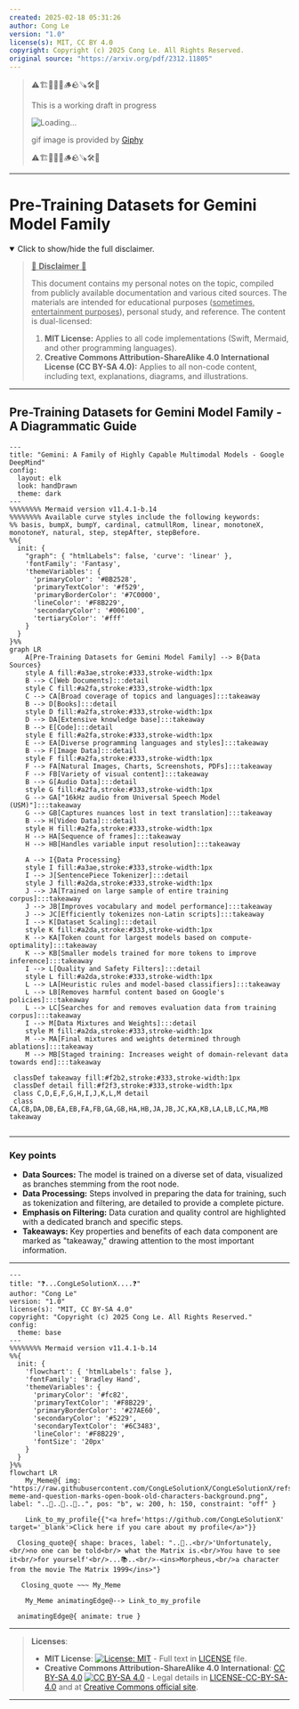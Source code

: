```yaml
---
created: 2025-02-18 05:31:26
author: Cong Le
version: "1.0"
license(s): MIT, CC BY 4.0
copyright: Copyright (c) 2025 Cong Le. All Rights Reserved.
original source: "https://arxiv.org/pdf/2312.11805"
---
```


> ⚠️🏗️🚧🦺🧱🪵🪨🪚🛠️👷
> 
> This is a working draft in progress
> 
> ![Loading...](https://media1.giphy.com/media/v1.Y2lkPTc5MGI3NjExZXgzaXduc25lYWMybGIzbmNvanYzbHZ2N2hpOHJmMTdqdGI1ZGRteCZlcD12MV9pbnRlcm5hbF9naWZfYnlfaWQmY3Q9Zw/xT0BKumCMrUb0dCypa/giphy.gif)
>
> gif image is provided by [Giphy](https://giphy.com)
> 
> ⚠️🏗️🚧🦺🧱🪵🪨🪚🛠️👷


----


# Pre-Training Datasets for Gemini Model Family
<details open>
<summary>Click to show/hide the full disclaimer.</summary>
   
> <ins>📢 **Disclaimer** 🚨</ins>
>
> This document contains my personal notes on the topic,
> compiled from publicly available documentation and various cited sources.
> The materials are intended for educational purposes (<ins>sometimes, entertainment purposes</ins>), personal study, and reference.
> The content is dual-licensed:
> 1. **MIT License:** Applies to all code implementations (Swift, Mermaid, and other programming languages).
> 2. **Creative Commons Attribution-ShareAlike 4.0 International License (CC BY-SA 4.0):** Applies to all non-code content, including text, explanations, diagrams, and illustrations.

</details>

---


## Pre-Training Datasets for Gemini Model Family - A Diagrammatic Guide 


```mermaid
---
title: "Gemini: A Family of Highly Capable Multimodal Models - Google DeepMind"
config:
  layout: elk
  look: handDrawn
  theme: dark
---
%%%%%%%% Mermaid version v11.4.1-b.14
%%%%%%%% Available curve styles include the following keywords:
%% basis, bumpX, bumpY, cardinal, catmullRom, linear, monotoneX, monotoneY, natural, step, stepAfter, stepBefore.
%%{
  init: {
    "graph": { "htmlLabels": false, 'curve': 'linear' },
    'fontFamily': 'Fantasy',
    'themeVariables': {
      'primaryColor': '#BB2528',
      'primaryTextColor': '#f529',
      'primaryBorderColor': '#7C0000',
      'lineColor': '#F8B229',
      'secondaryColor': '#006100',
      'tertiaryColor': '#fff'
    }
  }
}%%
graph LR
    A[Pre-Training Datasets for Gemini Model Family] --> B{Data Sources}
    style A fill:#a3ae,stroke:#333,stroke-width:1px
    B --> C[Web Documents]:::detail
    style C fill:#a2fa,stroke:#333,stroke-width:1px
    C --> CA[Broad coverage of topics and languages]:::takeaway
    B --> D[Books]:::detail
    style D fill:#a2fa,stroke:#333,stroke-width:1px
    D --> DA[Extensive knowledge base]:::takeaway
    B --> E[Code]:::detail
    style E fill:#a2fa,stroke:#333,stroke-width:1px
    E --> EA[Diverse programming languages and styles]:::takeaway
    B --> F[Image Data]:::detail
    style F fill:#a2fa,stroke:#333,stroke-width:1px
    F --> FA[Natural Images, Charts, Screenshots, PDFs]:::takeaway
    F --> FB[Variety of visual content]:::takeaway
    B --> G[Audio Data]:::detail
    style G fill:#a2fa,stroke:#333,stroke-width:1px
    G --> GA["16kHz audio from Universal Speech Model (USM)"]:::takeaway
    G --> GB[Captures nuances lost in text translation]:::takeaway
    B --> H[Video Data]:::detail
    style H fill:#a2fa,stroke:#333,stroke-width:1px
    H --> HA[Sequence of frames]:::takeaway
    H --> HB[Handles variable input resolution]:::takeaway
    
    A --> I{Data Processing}
    style I fill:#a3ae,stroke:#333,stroke-width:1px
    I --> J[SentencePiece Tokenizer]:::detail
    style J fill:#a2da,stroke:#333,stroke-width:1px
    J --> JA[Trained on large sample of entire training corpus]:::takeaway
    J --> JB[Improves vocabulary and model performance]:::takeaway
    J --> JC[Efficiently tokenizes non-Latin scripts]:::takeaway
    I --> K[Dataset Scaling]:::detail
    style K fill:#a2da,stroke:#333,stroke-width:1px
    K --> KA[Token count for largest models based on compute-optimality]:::takeaway
    K --> KB[Smaller models trained for more tokens to improve inference]:::takeaway
    I --> L[Quality and Safety Filters]:::detail
    style L fill:#a2da,stroke:#333,stroke-width:1px
    L --> LA[Heuristic rules and model-based classifiers]:::takeaway
    L --> LB[Removes harmful content based on Google's policies]:::takeaway
    L --> LC[Searches for and removes evaluation data from training corpus]:::takeaway
    I --> M[Data Mixtures and Weights]:::detail
    style M fill:#a2da,stroke:#333,stroke-width:1px
    M --> MA[Final mixtures and weights determined through ablations]:::takeaway
    M --> MB[Staged training: Increases weight of domain-relevant data towards end]:::takeaway

 classDef takeaway fill:#f2b2,stroke:#333,stroke-width:1px
 classDef detail fill:#f2f3,stroke:#333,stroke-width:1px
 class C,D,E,F,G,H,I,J,K,L,M detail
 class CA,CB,DA,DB,EA,EB,FA,FB,GA,GB,HA,HB,JA,JB,JC,KA,KB,LA,LB,LC,MA,MB takeaway
 
```

---


### Key points

*   **Data Sources:** The model is trained on a diverse set of data, visualized as branches stemming from the root node.
*   **Data Processing:** Steps involved in preparing the data for training, such as tokenization and filtering, are detailed to provide a complete picture.
*   **Emphasis on Filtering:** Data curation and quality control are highlighted with a dedicated branch and specific steps.
*   **Takeaways:** Key properties and benefits of each data component are marked as "takeaway," drawing attention to the most important information.




---

```mermaid
---
title: "❓...CongLeSolutionX....❓"
author: "Cong Le"
version: "1.0"
license(s): "MIT, CC BY-SA 4.0"
copyright: "Copyright (c) 2025 Cong Le. All Rights Reserved."
config:
  theme: base
---
%%%%%%%% Mermaid version v11.4.1-b.14
%%{
  init: {
    'flowchart': { 'htmlLabels': false },
    'fontFamily': 'Bradley Hand',
    'themeVariables': {
      'primaryColor': '#fc82',
      'primaryTextColor': '#F8B229',
      'primaryBorderColor': '#27AE60',
      'secondaryColor': '#5229',
      'secondaryTextColor': '#6C3483',
      'lineColor': '#F8B229',
      'fontSize': '20px'
    }
  }
}%%
flowchart LR
    My_Meme@{ img: "https://raw.githubusercontent.com/CongLeSolutionX/CongLeSolutionX/refs/heads/main/assets/images/My-meme-and-question-marks-open-book-old-characters-background.png", label: "..🙉..👀..📖..", pos: "b", w: 200, h: 150, constraint: "off" }
   
    Link_to_my_profile{{"<a href='https://github.com/CongLeSolutionX' target='_blank'>Click here if you care about my profile</a>"}}

  Closing_quote@{ shape: braces, label: "..👀..<br/>'Unfortunately,<br/>no one can be told<br/> what the Matrix is.<br/>You have to see it<br/>for yourself'<br/>...📚..<br/>-<ins>Morpheus,<br/>a character from the movie The Matrix 1999</ins>"}

   Closing_quote ~~~ My_Meme

    My_Meme animatingEdge@--> Link_to_my_profile
  
  animatingEdge@{ animate: true }

```

---
><b>Licenses</b>:
>
>- <b>MIT License</b>:  [![License: MIT](https://img.shields.io/badge/License-MIT-yellow.svg)](LICENSE) - Full text in [LICENSE](LICENSE) file.
>- <b>Creative Commons Attribution-ShareAlike 4.0 International</b>: [CC BY-SA 4.0](https://creativecommons.org/licenses/by-sa/4.0/) [![CC BY-SA 4.0](https://licensebuttons.net/l/by-sa/4.0/88x31.png)](https://creativecommons.org/licenses/by-sa/4.0/) - Legal details in [LICENSE-CC-BY-SA-4.0](THE_PAST/LICENSE-CC-BY-SA-4.0) and at [Creative Commons official site](https://creativecommons.org/licenses/by-sa/4.0/).
>
---